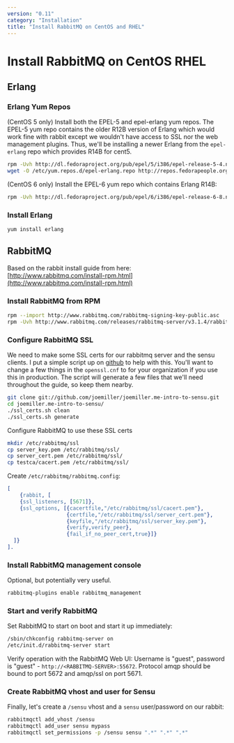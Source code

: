 ```yaml
---
version: "0.11"
category: "Installation"
title: "Install RabbitMQ on CentOS and RHEL"
---
```


# Install RabbitMQ on CentOS RHEL

## Erlang

### Erlang Yum Repos

(CentOS 5 only) Install both the EPEL-5 and epel-erlang yum repos. The EPEL-5 yum repo contains the older R12B version of Erlang which would work fine with rabbit except we wouldn't have access to SSL nor the web management plugins. Thus, we'll be installing a newer Erlang from the `epel-erlang` repo which provides R14B for cent5.

~~~ bash
rpm -Uvh http://dl.fedoraproject.org/pub/epel/5/i386/epel-release-5-4.noarch.rpm
wget -O /etc/yum.repos.d/epel-erlang.repo http://repos.fedorapeople.org/repos/peter/erlang/epel-erlang.repo
~~~
 
(CentOS 6 only) Install the EPEL-6 yum repo which contains Erlang R14B:

~~~ bash
rpm -Uvh http://dl.fedoraproject.org/pub/epel/6/i386/epel-release-6-8.noarch.rpm
~~~

### Install Erlang

~~~ bash
yum install erlang
~~~

## RabbitMQ

Based on the rabbit install guide from here: [http://www.rabbitmq.com/install-rpm.html](http://www.rabbitmq.com/install-rpm.html)

### Install RabbitMQ from RPM

~~~ bash
rpm --import http://www.rabbitmq.com/rabbitmq-signing-key-public.asc
rpm -Uvh http://www.rabbitmq.com/releases/rabbitmq-server/v3.1.4/rabbitmq-server-3.1.4-1.noarch.rpm
~~~

### Configure RabbitMQ SSL

We need to make some SSL certs for our rabbitmq server and the sensu clients. I put a simple script up on [github](https://github.com/joemiller/joemiller.me-intro-to-sensu) to help with this. You'll want to change a few things in the `openssl.cnf` to for your organization if you use this in production. The script will generate a few files that we'll need throughout the guide, so keep them nearby.

~~~ bash
git clone git://github.com/joemiller/joemiller.me-intro-to-sensu.git
cd joemiller.me-intro-to-sensu/
./ssl_certs.sh clean
./ssl_certs.sh generate
~~~

Configure RabbitMQ to use these SSL certs

~~~ bash
mkdir /etc/rabbitmq/ssl
cp server_key.pem /etc/rabbitmq/ssl/
cp server_cert.pem /etc/rabbitmq/ssl/
cp testca/cacert.pem /etc/rabbitmq/ssl/
~~~
    
Create `/etc/rabbitmq/rabbitmq.config`:

~~~ erlang
[
    {rabbit, [
    {ssl_listeners, [5671]},
    {ssl_options, [{cacertfile,"/etc/rabbitmq/ssl/cacert.pem"},
                   {certfile,"/etc/rabbitmq/ssl/server_cert.pem"},
                   {keyfile,"/etc/rabbitmq/ssl/server_key.pem"},
                   {verify,verify_peer},
                   {fail_if_no_peer_cert,true}]}
  ]}
].
~~~

### Install RabbitMQ management console

Optional, but potentially very useful.

~~~ bash
rabbitmq-plugins enable rabbitmq_management
~~~

### Start and verify RabbitMQ

Set RabbitMQ to start on boot and start it up immediately:

~~~ bash
/sbin/chkconfig rabbitmq-server on
/etc/init.d/rabbitmq-server start
~~~

Verify operation with the RabbitMQ Web UI: Username is "guest", password is "guest" - `http://<RABBITMQ-SERVER>:55672`. Protocol amqp should be bound to port 5672 and amqp/ssl on port 5671.

### Create RabbitMQ vhost and user for Sensu

Finally, let's create a `/sensu` vhost and a `sensu` user/password on our rabbit:

~~~ bash
rabbitmqctl add_vhost /sensu
rabbitmqctl add_user sensu mypass
rabbitmqctl set_permissions -p /sensu sensu ".*" ".*" ".*"
~~~

